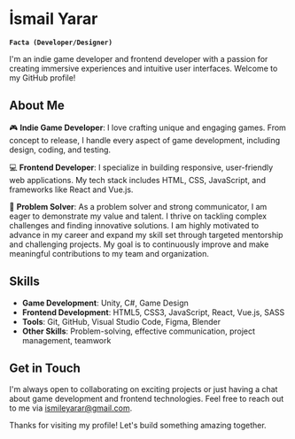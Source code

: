 # İsmail Yarar
**`Facta (Developer/Designer)`**

I'm an indie game developer and frontend developer with a passion for creating immersive experiences and intuitive user interfaces. Welcome to my GitHub profile!


## About Me

🎮 **Indie Game Developer**: I love crafting unique and engaging games. From concept to release, I handle every aspect of game development, including design, coding, and testing.

💻 **Frontend Developer**: I specialize in building responsive, user-friendly web applications. My tech stack includes HTML, CSS, JavaScript, and frameworks like React and Vue.js.

🧩 **Problem Solver**: As a problem solver and strong communicator, I am eager to demonstrate my value and talent. I thrive on tackling complex challenges and finding innovative solutions. I am highly motivated to advance in my career and expand my skill set through targeted mentorship and challenging projects. My goal is to continuously improve and make meaningful contributions to my team and organization.


## Skills

- **Game Development**: Unity, C#, Game Design
- **Frontend Development**: HTML5, CSS3, JavaScript, React, Vue.js, SASS
- **Tools**: Git, GitHub, Visual Studio Code, Figma, Blender
- **Other Skills**: Problem-solving, effective communication, project management, teamwork


## Get in Touch

I'm always open to collaborating on exciting projects or just having a chat about game development and frontend technologies. Feel free to reach out to me via ismileyarar@gmail.com.

Thanks for visiting my profile! Let's build something amazing together.

